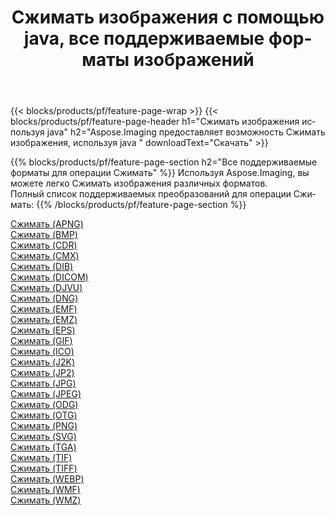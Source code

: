 ﻿---
title: Сжимать изображения с помощью java, все поддерживаемые форматы изображений 
weight: 3920
url: /ru/java/compress 
lang: ru
langdirlevel: 2
locales: zh-hans,ja,it,ru,de,es,fr,nl,id,lt,pl,pt,vi,tr,ko,zh-hant,ar,hi,th,sv,cs,uk,he
description: Используя Aspose.Imaging, вы можете легко Сжимать изображения используя java
---

{{< blocks/products/pf/feature-page-wrap >}}
{{< blocks/products/pf/feature-page-header h1="Сжимать изображения используя java" h2="Aspose.Imaging предоставляет возможность Сжимать изображения, используя java " downloadText="Скачать" >}}


{{% blocks/products/pf/feature-page-section  h2="Все поддерживаемые форматы для операции Сжимать" %}}
Используя Aspose.Imaging, вы можете легко Сжимать изображения различных форматов.
<br/>
Полный список поддерживаемых преобразований для операции Сжимать:
{{% /blocks/products/pf/feature-page-section %}}
<div class="container-fluid productfamilypage bg-gray">
    <div class="convertypes bg-gray agp-content section">
        <div class="container">
		<div class="row other-converters">
		    <div class='col-md-2 other-converter remove-lp remove-rp'><a href="/imaging/ru/java/compress/apng" >Сжимать (APNG)</a></div><div class='col-md-2 other-converter remove-lp remove-rp'><a href="/imaging/ru/java/compress/bmp" >Сжимать (BMP)</a></div><div class='col-md-2 other-converter remove-lp remove-rp'><a href="/imaging/ru/java/compress/cdr" >Сжимать (CDR)</a></div><div class='col-md-2 other-converter remove-lp remove-rp'><a href="/imaging/ru/java/compress/cmx" >Сжимать (CMX)</a></div><div class='col-md-2 other-converter remove-lp remove-rp'><a href="/imaging/ru/java/compress/dib" >Сжимать (DIB)</a></div><div class='col-md-2 other-converter remove-lp remove-rp'><a href="/imaging/ru/java/compress/dicom" >Сжимать (DICOM)</a></div><div class='col-md-2 other-converter remove-lp remove-rp'><a href="/imaging/ru/java/compress/djvu" >Сжимать (DJVU)</a></div><div class='col-md-2 other-converter remove-lp remove-rp'><a href="/imaging/ru/java/compress/dng" >Сжимать (DNG)</a></div><div class='col-md-2 other-converter remove-lp remove-rp'><a href="/imaging/ru/java/compress/emf" >Сжимать (EMF)</a></div><div class='col-md-2 other-converter remove-lp remove-rp'><a href="/imaging/ru/java/compress/emz" >Сжимать (EMZ)</a></div><div class='col-md-2 other-converter remove-lp remove-rp'><a href="/imaging/ru/java/compress/eps" >Сжимать (EPS)</a></div><div class='col-md-2 other-converter remove-lp remove-rp'><a href="/imaging/ru/java/compress/gif" >Сжимать (GIF)</a></div><div class='col-md-2 other-converter remove-lp remove-rp'><a href="/imaging/ru/java/compress/ico" >Сжимать (ICO)</a></div><div class='col-md-2 other-converter remove-lp remove-rp'><a href="/imaging/ru/java/compress/j2k" >Сжимать (J2K)</a></div><div class='col-md-2 other-converter remove-lp remove-rp'><a href="/imaging/ru/java/compress/jp2" >Сжимать (JP2)</a></div><div class='col-md-2 other-converter remove-lp remove-rp'><a href="/imaging/ru/java/compress/jpg" >Сжимать (JPG)</a></div><div class='col-md-2 other-converter remove-lp remove-rp'><a href="/imaging/ru/java/compress/jpeg" >Сжимать (JPEG)</a></div><div class='col-md-2 other-converter remove-lp remove-rp'><a href="/imaging/ru/java/compress/odg" >Сжимать (ODG)</a></div><div class='col-md-2 other-converter remove-lp remove-rp'><a href="/imaging/ru/java/compress/otg" >Сжимать (OTG)</a></div><div class='col-md-2 other-converter remove-lp remove-rp'><a href="/imaging/ru/java/compress/png" >Сжимать (PNG)</a></div><div class='col-md-2 other-converter remove-lp remove-rp'><a href="/imaging/ru/java/compress/svg" >Сжимать (SVG)</a></div><div class='col-md-2 other-converter remove-lp remove-rp'><a href="/imaging/ru/java/compress/tga" >Сжимать (TGA)</a></div><div class='col-md-2 other-converter remove-lp remove-rp'><a href="/imaging/ru/java/compress/tif" >Сжимать (TIF)</a></div><div class='col-md-2 other-converter remove-lp remove-rp'><a href="/imaging/ru/java/compress/tiff" >Сжимать (TIFF)</a></div><div class='col-md-2 other-converter remove-lp remove-rp'><a href="/imaging/ru/java/compress/webp" >Сжимать (WEBP)</a></div><div class='col-md-2 other-converter remove-lp remove-rp'><a href="/imaging/ru/java/compress/wmf" >Сжимать (WMF)</a></div><div class='col-md-2 other-converter remove-lp remove-rp'><a href="/imaging/ru/java/compress/wmz" >Сжимать (WMZ)</a></div>
                </div>
        </div>
    </div>
</div>
<br/>
